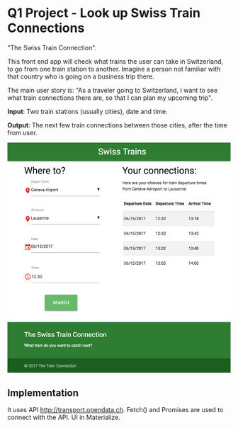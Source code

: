 # Q1 Project - Look up Swiss Train Connections

"The Swiss Train Connection".

This front end app will check what trains the user can take in Switzerland, to go from one train station to another. Imagine a person not familiar with that country who is going on a business trip there.

The main user story is: "As a traveler going to Switzerland, I want to see what train connections there are, so that I can plan my upcoming trip".

**Input**: Two train stations (usually cities), date and time.

**Output**: The next few train connections between those cities, after the time from user.

![screen](screen.png)


## Implementation

It uses API http://transport.opendata.ch. Fetch() and Promises are used to connect with the API. UI in Materialize.
